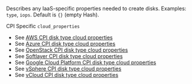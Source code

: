 Describes any IaaS-specific properties needed to create disks. Examples: `type`, `iops`. Default is `{}` (empty Hash).

CPI Specific `cloud_properties`

- See [AWS CPI disk type cloud properties](https://bosh.io/docs/aws-cpi.html#disk-pools)
- See [Azure CPI disk type cloud properties](https://bosh.io/docs/azure-cpi.html#disk-pools)
- See [OpenStack CPI disk type cloud properties](https://bosh.io/docs/openstack-cpi.html#disk-pools)
- See [Softlayer CPI disk type cloud properties](https://bosh.io/docs/softlayer-cpi.html#disk-pools)
- See [Google Cloud Platform CPI disk type cloud properties](https://bosh.io/docs/google-cpi.html#disk-pools)
- See [vSphere CPI disk type cloud properties](https://bosh.io/docs/vsphere-cpi.html#disk-pools)
- See [vCloud CPI disk type cloud properties](https://bosh.io/docs/vcloud-cpi.html#disk-pools)
